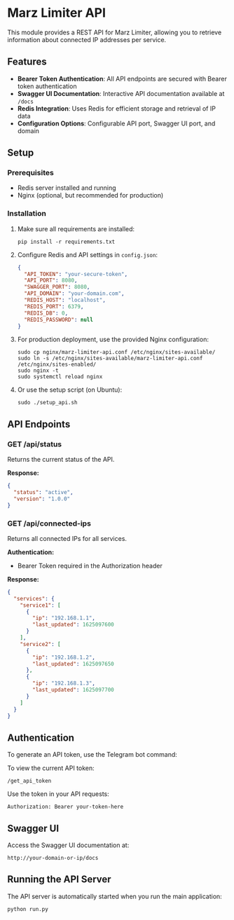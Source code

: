 # Marz Limiter API

This module provides a REST API for Marz Limiter, allowing you to retrieve information about connected IP addresses per service.

## Features

- **Bearer Token Authentication**: All API endpoints are secured with Bearer token authentication
- **Swagger UI Documentation**: Interactive API documentation available at `/docs`
- **Redis Integration**: Uses Redis for efficient storage and retrieval of IP data
- **Configuration Options**: Configurable API port, Swagger UI port, and domain

## Setup

### Prerequisites

- Redis server installed and running
- Nginx (optional, but recommended for production)

### Installation

1. Make sure all requirements are installed:
   ```
   pip install -r requirements.txt
   ```

2. Configure Redis and API settings in `config.json`:
   ```json
   {
     "API_TOKEN": "your-secure-token",
     "API_PORT": 8080,
     "SWAGGER_PORT": 8080,
     "API_DOMAIN": "your-domain.com",
     "REDIS_HOST": "localhost",
     "REDIS_PORT": 6379,
     "REDIS_DB": 0,
     "REDIS_PASSWORD": null
   }
   ```

3. For production deployment, use the provided Nginx configuration:
   ```
   sudo cp nginx/marz-limiter-api.conf /etc/nginx/sites-available/
   sudo ln -s /etc/nginx/sites-available/marz-limiter-api.conf /etc/nginx/sites-enabled/
   sudo nginx -t
   sudo systemctl reload nginx
   ```

4. Or use the setup script (on Ubuntu):
   ```
   sudo ./setup_api.sh
   ```

## API Endpoints

### GET /api/status

Returns the current status of the API.

**Response:**
```json
{
  "status": "active",
  "version": "1.0.0"
}
```

### GET /api/connected-ips

Returns all connected IPs for all services.

**Authentication:**
- Bearer Token required in the Authorization header

**Response:**
```json
{
  "services": {
    "service1": [
      {
        "ip": "192.168.1.1",
        "last_updated": 1625097600
      }
    ],
    "service2": [
      {
        "ip": "192.168.1.2",
        "last_updated": 1625097650
      },
      {
        "ip": "192.168.1.3",
        "last_updated": 1625097700
      }
    ]
  }
}
```

## Authentication

To generate an API token, use the Telegram bot command:


To view the current API token:

```
/get_api_token
```

Use the token in your API requests:

```
Authorization: Bearer your-token-here
```

## Swagger UI

Access the Swagger UI documentation at:

```
http://your-domain-or-ip/docs
```

## Running the API Server

The API server is automatically started when you run the main application:

```
python run.py
``` 